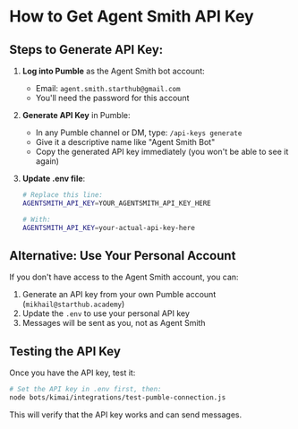 # How to Get Agent Smith API Key

## Steps to Generate API Key:

1. **Log into Pumble** as the Agent Smith bot account:
   - Email: `agent.smith.starthub@gmail.com`
   - You'll need the password for this account

2. **Generate API Key** in Pumble:
   - In any Pumble channel or DM, type: `/api-keys generate`
   - Give it a descriptive name like "Agent Smith Bot"
   - Copy the generated API key immediately (you won't be able to see it again)

3. **Update .env file**:
   ```bash
   # Replace this line:
   AGENTSMITH_API_KEY=YOUR_AGENTSMITH_API_KEY_HERE
   
   # With:
   AGENTSMITH_API_KEY=your-actual-api-key-here
   ```

## Alternative: Use Your Personal Account

If you don't have access to the Agent Smith account, you can:

1. Generate an API key from your own Pumble account (`mikhail@starthub.academy`)
2. Update the `.env` to use your personal API key
3. Messages will be sent as you, not as Agent Smith

## Testing the API Key

Once you have the API key, test it:

```bash
# Set the API key in .env first, then:
node bots/kimai/integrations/test-pumble-connection.js
```

This will verify that the API key works and can send messages.